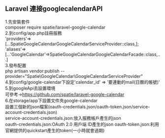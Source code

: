 ## Laravel 連接googlecalendarAPI
1.先安裝套件  
composer require spatie/laravel-google-calendar     
2.到config/app.php註冊服務  
'providers'=> [...SpatieGoogleCalendarGoogleCalendarServiceProvider::class,];  
'aliases'=> [...'GoogleCalendar'=>SpatieGoogleCalendarGoogleCalendarFacade::class,...]   
3.發布配置    
php artisan vendor:publish --provider="Spatie\GoogleCalendar\GoogleCalendarServiceProvider"  
4.到config/google-calendar下設定'calendar_id' => '要連動的mail(日曆的帳號)'  
5.到googleApi去設置環境  
可參考->https://github.com/spatie/laravel-google-calendar  
6.在storage/app下設置文件夾google-calendar  
設置三個新的json檔案(oauth-credentials.json/oauth-token.json/service-account-credentials.json)  
service-account-credentials.json:放入服務帳戶產生的json  
oauth-credentials.json:OAuth 2.0 用戶端 ID產生的json 
oauth-token.json:利用官網提供的quickstart產生的token(一小時就會過期)   


